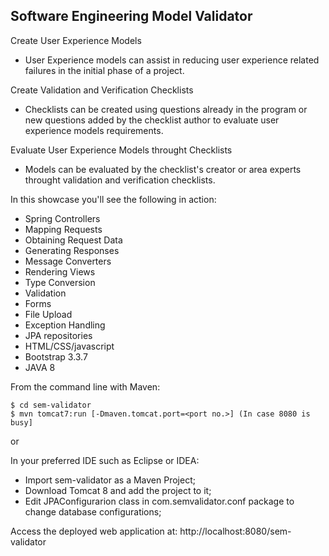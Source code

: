 Software Engineering Model Validator
-------------------
Create User Experience Models

* User Experience models can assist in reducing user experience related failures 
in the initial phase of a project.

Create Validation and Verification Checklists

* Checklists can be created using questions already in the program 
or new questions added by the checklist author to evaluate user experience 
models requirements.

Evaluate User Experience Models throught Checklists

* Models can be evaluated by the checklist's creator or area experts 
throught validation and verification checklists.

In this showcase you'll see the following in action:

* Spring Controllers
* Mapping Requests
* Obtaining Request Data
* Generating Responses
* Message Converters
* Rendering Views
* Type Conversion
* Validation
* Forms
* File Upload
* Exception Handling
* JPA repositories
* HTML/CSS/javascript
* Bootstrap 3.3.7
* JAVA 8

From the command line with Maven:

    $ cd sem-validator
    $ mvn tomcat7:run [-Dmaven.tomcat.port=<port no.>] (In case 8080 is busy] 

or

In your preferred IDE such as Eclipse or IDEA:

* Import sem-validator as a Maven Project;
* Download Tomcat 8 and add the project to it;
* Edit JPAConfigurarion class in com.semvalidator.conf package to change database configurations; 

Access the deployed web application at: http://localhost:8080/sem-validator
